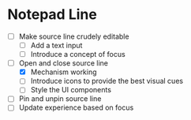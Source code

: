 # Notepad Line

- [ ] Make source line crudely editable
  - [ ] Add a text input
  - [ ] Introduce a concept of focus
- [ ] Open and close source line
  - [x] Mechanism working
  - [ ] Introduce icons to provide the best visual cues
  - [ ] Style the UI components
- [ ] Pin and unpin source line
- [ ] Update experience based on focus
